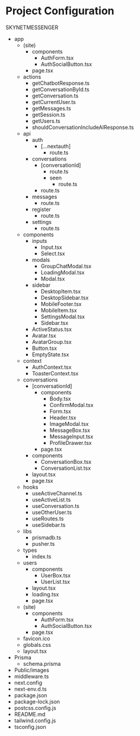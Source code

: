 # Project Configuration
SKYNETMESSENGER
  - app
    - (site)
      - components
        - AuthForm.tsx
        - AuthSocialButton.tsx
      - page.tsx
    - actions
      - getChatbotResponse.ts
      - getConversationById.ts
      - getConversation.ts
      - getCurrentUser.ts
      - getMessages.ts
      - getSession.ts
      - getUsers.ts
      - shouldConversationIncludeAIResponse.ts
    - api
      - auth
        - [...nextauth]
          - route.ts
      - conversations
        - [conversationId]
          - route.ts
          - seen
            - route.ts
        - route.ts
      - messages
        - route.ts
      - register
        - route.ts
      - settings
        - route.ts
    - components
      - inputs
        - Input.tsx
        - Select.tsx
      - modals
        - GroupChatModal.tsx
        - LoadingModal.tsx
        - Modal.tsx
      - sidebar
        - DesktopItem.tsx
        - DesktopSidebar.tsx
        - MobileFooter.tsx
        - MobileItem.tsx
        - SettingsModal.tsx
        - Sidebar.tsx
      - ActiveStatus.tsx
      - Avatar.tsx
      - AvatarGroup.tsx
      - Button.tsx
      - EmptyState.tsx
    - context
      - AuthContext.tsx
      - ToasterContext.tsx
    - conversations
      - [conversationId]
        - components
          - Body.tsx
          - ConfirmModal.tsx
          - Form.tsx
          - Header.tsx
          - ImageModal.tsx
          - MessageBox.tsx
          - MessageInput.tsx
          - ProfileDrawer.tsx
        - page.tsx
      - components
        - ConversationBox.tsx
        - ConversationList.tsx
      - layout.tsx
      - page.tsx
    - hooks
      - useActiveChannel.ts
      - useActiveList.ts
      - useConversation.ts
      - useOtherUser.ts
      - useRoutes.ts
      - useSidebar.ts
    - libs
      - prismadb.ts
      - pusher.ts
    - types
      - index.ts
    - users
      - components
        - UserBox.tsx
        - UserList.tsx
      - layout.tsx
      - loading.tsx
      - page.tsx
    - (site)
      - components
        - AuthForm.tsx
        - AuthSocialButton.tsx
      - page.tsx
    - favicon.ico
    - globals.css
    - layout.tsx
  - Prisma
    - schema.prisma
  - Public/images
  - middleware.ts
  - next.config
  - next-env.d.ts
  - package.json
  - package-lock.json
  - postcss.config.js
  - README.md
  - tailwind.config.js
  - tsconfig.json